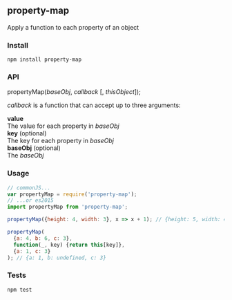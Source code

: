 ## property-map

Apply a function to each property of an object

### Install

```
npm install property-map
```

### API

propertyMap(_baseObj_, _callback_ [, _thisObject_]);

_callback_ is a function that can accept up to three arguments:

**value**  
The value for each property in _baseObj_  
**key** (optional)  
The key for each property in _baseObj_  
**baseObj** (optional)  
The _baseObj_  

### Usage

```js
// commonJS...
var propertyMap = require('property-map');
// ...or es2015
import propertyMap from 'property-map';

propertyMap({height: 4, width: 3}, x => x + 1); // {height: 5, width: 4}

propertyMap(
  {a: 4, b: 6, c: 3},
  function(_, key) {return this[key]},
  {a: 1, c: 3}
); // {a: 1, b: undefined, c: 3}
```

### Tests

```
npm test
```
